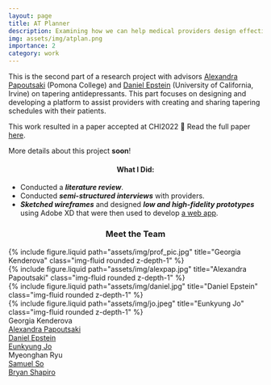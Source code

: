 ```yaml
---
layout: page
title: AT Planner
description: Examining how we can help medical providers design effective tapering schedules for psychiatric drugs.
img: assets/img/atplan.png
importance: 2
category: work
---
```

This is the second part of a research project with advisors [Alexandra Papoutsaki](https://cs.pomona.edu/~apapoutsaki/) (Pomona College) and [Daniel Epstein](https://depstein.net/) (University of California, Irvine) on tapering antidepressants. This part focuses on designing and developing a platform to assist providers with creating and sharing tapering schedules with their patients.

This work resulted in a paper accepted at CHI2022 🥳
Read the full paper [here](https://dl.acm.org/doi/10.1145/3491102.3502206).

More details about this project <b>soon</b>!

<div class="row">
    <div class="col-sm mt-3 mt-md-0 align-self-center">
        <h4 align="center">What I Did:</h4>
        <ul>
            <li>Conducted a <b><i>literature review</i></b>.</li>
            <li>Conducted <b><i>semi-structured interviews</i></b> with providers.</li>
            <li><b><i>Sketched wireframes</i></b> and designed <b><i>low and high-fidelity prototypes</i></b> using Adobe XD that were then used to develop <a href="https://github.com/pielab-uci/antidepressant-tapering" target="_blank">a web app</a>.</li>
        </ul>
    </div>
</div>

<h3 align="center">Meet the Team</h3>

<div class="container">
    <div class="row justify-content-sm-center">
        <div class="col-sm-2 mt-3 mt-md-0">
        {% include figure.liquid path="assets/img/prof_pic.jpg" title="Georgia Kenderova" class="img-fluid rounded z-depth-1" %}
        </div>
        <div class="col-sm-2 mt-3 mt-md-0">
        {% include figure.liquid path="assets/img/alexpap.jpg" title="Alexandra Papoutsaki" class="img-fluid rounded z-depth-1" %}
        </div>
        <div class="col-sm-2 mt-3 mt-md-0">
        {% include figure.liquid path="assets/img/daniel.jpg" title="Daniel Epstein" class="img-fluid rounded z-depth-1" %}
        </div>
        <div class="col-sm-2 mt-3 mt-md-0">
        {% include figure.liquid path="assets/img/jo.jpeg" title="Eunkyung Jo" class="img-fluid rounded z-depth-1" %}
        </div>
    </div>
    <div class="row justify-content-sm-center">
        <div class="col-sm-2 mt-3 mt-md-0">
            <div class="caption">Georgia Kenderova</div>
        </div>
        <div class="col-sm-2 mt-3 mt-md-0">
            <div class="caption"><a href="https://apapoutsaki.sites.pomona.edu/" target="_blank">Alexandra Papoutsaki</a></div>
        </div>
        <div class="col-sm-2 mt-3 mt-md-0">
            <div class="caption"><a href="https://depstein.net/" target="_blank">Daniel Epstein</a></div>
        </div>
        <div class="col-sm-2 mt-3 mt-md-0">
            <div class="caption"><a href="https://www.eunkyungjo.com/" target="_blank">Eunkyung Jo</a></div>
        </div>
    </div>
    <div class="row justify-content-sm-center">
        <div class="col-sm-2 mt-3 mt-md-0">
            <div class="caption">Myeonghan Ryu</div>
        </div>
        <div class="col-sm-2 mt-3 mt-md-0">
            <div class="caption"><a href="https://samuelso.net/" target="_blank">Samuel So</a></div>
        </div>
        <div class="col-sm-2 mt-3 mt-md-0">
            <div class="caption"><a href="https://faculty.uci.edu/profile/?facultyId=7037" target="_blank">Bryan Shapiro</a></div>
        </div>
    </div>
</div>
            

